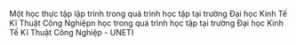 Một học thực tập lập trình trong quá trình học tập tại trường Đại học Kinh Tế Kĩ Thuật Công Nghiệpn học trong quá trình học tập tại trường Đại học Kinh Tế Kĩ Thuật Công Nghiệp - UNETI
